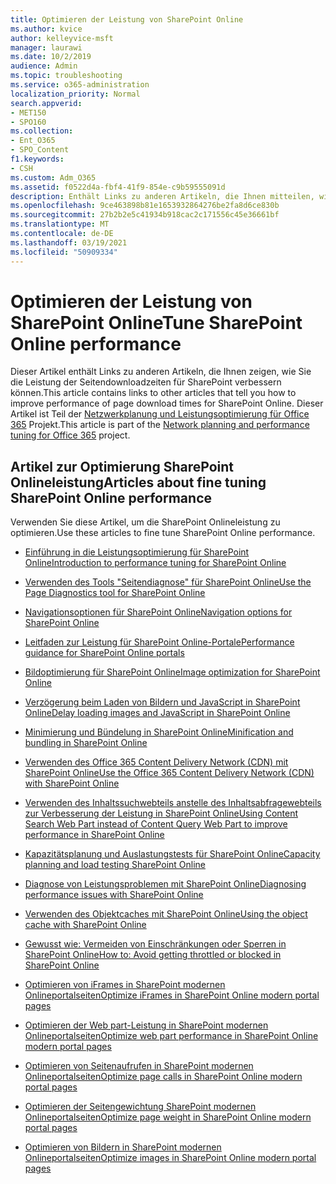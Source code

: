 ```yaml
---
title: Optimieren der Leistung von SharePoint Online
ms.author: kvice
author: kelleyvice-msft
manager: laurawi
ms.date: 10/2/2019
audience: Admin
ms.topic: troubleshooting
ms.service: o365-administration
localization_priority: Normal
search.appverid:
- MET150
- SPO160
ms.collection:
- Ent_O365
- SPO_Content
f1.keywords:
- CSH
ms.custom: Adm_O365
ms.assetid: f0522d4a-fbf4-41f9-854e-c9b59555091d
description: Enthält Links zu anderen Artikeln, die Ihnen mitteilen, wie Sie die Leistung der Seitendownloadzeiten für SharePoint Verbessern können.
ms.openlocfilehash: 9ce463898b81e1653932864276be2fa8d6ce830b
ms.sourcegitcommit: 27b2b2e5c41934b918cac2c171556c45e36661bf
ms.translationtype: MT
ms.contentlocale: de-DE
ms.lasthandoff: 03/19/2021
ms.locfileid: "50909334"
---
```

# <a name="tune-sharepoint-online-performance"></a><span data-ttu-id="9d86f-103">Optimieren der Leistung von SharePoint Online</span><span class="sxs-lookup"><span data-stu-id="9d86f-103">Tune SharePoint Online performance</span></span>

<span data-ttu-id="9d86f-104">Dieser Artikel enthält Links zu anderen Artikeln, die Ihnen zeigen, wie Sie die Leistung der Seitendownloadzeiten für SharePoint verbessern können.</span><span class="sxs-lookup"><span data-stu-id="9d86f-104">This article contains links to other articles that tell you how to improve performance of page download times for SharePoint Online.</span></span> <span data-ttu-id="9d86f-105">Dieser Artikel ist Teil der [Netzwerkplanung und Leistungsoptimierung für Office 365](./network-planning-and-performance.md) Projekt.</span><span class="sxs-lookup"><span data-stu-id="9d86f-105">This article is part of the [Network planning and performance tuning for Office 365](./network-planning-and-performance.md) project.</span></span>

## <a name="articles-about-fine-tuning-sharepoint-online-performance"></a><span data-ttu-id="9d86f-106">Artikel zur Optimierung SharePoint Onlineleistung</span><span class="sxs-lookup"><span data-stu-id="9d86f-106">Articles about fine tuning SharePoint Online performance</span></span>

<span data-ttu-id="9d86f-107">Verwenden Sie diese Artikel, um die SharePoint Onlineleistung zu optimieren.</span><span class="sxs-lookup"><span data-stu-id="9d86f-107">Use these articles to fine tune SharePoint Online performance.</span></span>
  
- [<span data-ttu-id="9d86f-108">Einführung in die Leistungsoptimierung für SharePoint Online</span><span class="sxs-lookup"><span data-stu-id="9d86f-108">Introduction to performance tuning for SharePoint Online</span></span>](introduction-to-performance-tuning-for-sharepoint-online.md)

- [<span data-ttu-id="9d86f-109">Verwenden des Tools "Seitendiagnose" für SharePoint Online</span><span class="sxs-lookup"><span data-stu-id="9d86f-109">Use the Page Diagnostics tool for SharePoint Online</span></span>](page-diagnostics-for-spo.md)

- [<span data-ttu-id="9d86f-110">Navigationsoptionen für SharePoint Online</span><span class="sxs-lookup"><span data-stu-id="9d86f-110">Navigation options for SharePoint Online</span></span>](navigation-options-for-sharepoint-online.md)

- [<span data-ttu-id="9d86f-111">Leitfaden zur Leistung für SharePoint Online-Portale</span><span class="sxs-lookup"><span data-stu-id="9d86f-111">Performance guidance for SharePoint Online portals</span></span>](/sharepoint/dev/solution-guidance/portal-performance)

- [<span data-ttu-id="9d86f-112">Bildoptimierung für SharePoint Online</span><span class="sxs-lookup"><span data-stu-id="9d86f-112">Image optimization for SharePoint Online</span></span>](image-optimization-for-sharepoint-online.md)

- [<span data-ttu-id="9d86f-113">Verzögerung beim Laden von Bildern und JavaScript in SharePoint Online</span><span class="sxs-lookup"><span data-stu-id="9d86f-113">Delay loading images and JavaScript in SharePoint Online</span></span>](delay-loading-images-and-javascript-in-sharepoint-online.md)

- [<span data-ttu-id="9d86f-114">Minimierung und Bündelung in SharePoint Online</span><span class="sxs-lookup"><span data-stu-id="9d86f-114">Minification and bundling in SharePoint Online</span></span>](minification-and-bundling-in-sharepoint-online.md)

- [<span data-ttu-id="9d86f-115">Verwenden des Office 365 Content Delivery Network (CDN) mit SharePoint Online</span><span class="sxs-lookup"><span data-stu-id="9d86f-115">Use the Office 365 Content Delivery Network (CDN) with SharePoint Online</span></span>](use-microsoft-365-cdn-with-spo.md)

- [<span data-ttu-id="9d86f-116">Verwenden des Inhaltssuchwebteils anstelle des Inhaltsabfragewebteils zur Verbesserung der Leistung in SharePoint Online</span><span class="sxs-lookup"><span data-stu-id="9d86f-116">Using Content Search Web Part instead of Content Query Web Part to improve performance in SharePoint Online</span></span>](using-content-search-web-part-instead-of-content-query-web-part-to-improve-perfo.md)

- [<span data-ttu-id="9d86f-117">Kapazitätsplanung und Auslastungstests für SharePoint Online</span><span class="sxs-lookup"><span data-stu-id="9d86f-117">Capacity planning and load testing SharePoint Online</span></span>](capacity-planning-and-load-testing-sharepoint-online.md)

- [<span data-ttu-id="9d86f-118">Diagnose von Leistungsproblemen mit SharePoint Online</span><span class="sxs-lookup"><span data-stu-id="9d86f-118">Diagnosing performance issues with SharePoint Online</span></span>](diagnosing-performance-issues-with-sharepoint-online.md)

- [<span data-ttu-id="9d86f-119">Verwenden des Objektcaches mit SharePoint Online</span><span class="sxs-lookup"><span data-stu-id="9d86f-119">Using the object cache with SharePoint Online</span></span>](using-the-object-cache-with-sharepoint-online.md)

- [<span data-ttu-id="9d86f-120">Gewusst wie: Vermeiden von Einschränkungen oder Sperren in SharePoint Online</span><span class="sxs-lookup"><span data-stu-id="9d86f-120">How to: Avoid getting throttled or blocked in SharePoint Online</span></span>](/sharepoint/dev/general-development/how-to-avoid-getting-throttled-or-blocked-in-sharepoint-online)

- [<span data-ttu-id="9d86f-121">Optimieren von iFrames in SharePoint modernen Onlineportalseiten</span><span class="sxs-lookup"><span data-stu-id="9d86f-121">Optimize iFrames in SharePoint Online modern portal pages</span></span>](modern-iframe-optimization.md)

- [<span data-ttu-id="9d86f-122">Optimieren der Web part-Leistung in SharePoint modernen Onlineportalseiten</span><span class="sxs-lookup"><span data-stu-id="9d86f-122">Optimize web part performance in SharePoint Online modern portal pages</span></span>](modern-web-part-optimization.md)

- [<span data-ttu-id="9d86f-123">Optimieren von Seitenaufrufen in SharePoint modernen Onlineportalseiten</span><span class="sxs-lookup"><span data-stu-id="9d86f-123">Optimize page calls in SharePoint Online modern portal pages</span></span>](modern-page-call-optimization.md)

- [<span data-ttu-id="9d86f-124">Optimieren der Seitengewichtung SharePoint modernen Onlineportalseiten</span><span class="sxs-lookup"><span data-stu-id="9d86f-124">Optimize page weight in SharePoint Online modern portal pages</span></span>](modern-page-weight-optimization.md)

- [<span data-ttu-id="9d86f-125">Optimieren von Bildern in SharePoint modernen Onlineportalseiten</span><span class="sxs-lookup"><span data-stu-id="9d86f-125">Optimize images in SharePoint Online modern portal pages</span></span>](modern-image-optimization.md)